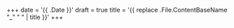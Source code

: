 +++
date = '{{ .Date }}'
draft = true
title = '{{ replace .File.ContentBaseName "_" " " | title }}'
+++
